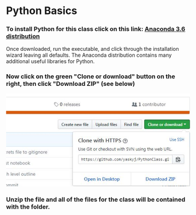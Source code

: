 # Python Basics

### To install Python for this class click on this link: [Anaconda 3.6 distribution](https://repo.anaconda.com/archive/Anaconda3-5.2.0-Windows-x86_64.exe)
Once downloaded, run the executable, and click through the installation wizard leaving all defaults. The Anaconda distribution contains many additional useful libraries for Python.

### Now click on the green "Clone or download" button on the right, then click "Download ZIP" (see below)
![download picture](https://github.com/yaskyj/PythonClass/blob/master/gitdownload.JPG?raw=true)

### Unzip the file and all of the files for the class will be contained with the folder.